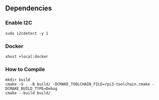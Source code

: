 ## Dependencies

### Enable I2C

```
sudo i2cdetect -y 1
```

### Docker

```
xhost +local:docker
```

### How to Compile

```
mkdir build
cmake -S . -B build/ -DCMAKE_TOOLCHAIN_FILE=rpi3-toolchain.cmake -DCMAKE_BUILD_TYPE=Debug
cmake --build build/
```
